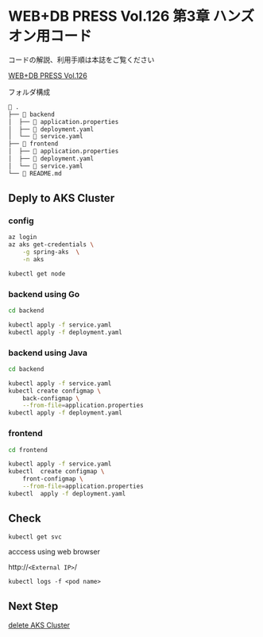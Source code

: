 # WEB+DB PRESS Vol.126 第3章 ハンズオン用コード

コードの解説、利用手順は本誌をご覧ください

[WEB+DB PRESS Vol.126](http://xxx.com)

フォルダ構成

```bash
 .
├──  backend
│  ├──  application.properties
│  ├──  deployment.yaml
│  └──  service.yaml
├──  frontend
│  ├──  application.properties
│  ├──  deployment.yaml
│  └──  service.yaml
└──  README.md
```

## Deply to AKS Cluster

### config
```bash
az login
az aks get-credentials \
    -g spring-aks  \
    -n aks

kubectl get node
```

### backend using Go

```bash
cd backend

kubectl apply -f service.yaml 
kubectl apply -f deployment.yaml 
```

### backend using Java

```bash
cd backend

kubectl apply -f service.yaml 
kubectl create configmap \
    back-configmap \
    --from-file=application.properties
kubectl apply -f deployment.yaml 
```

### frontend

```bash
cd frontend

kubectl apply -f service.yaml 
kubectl  create configmap \
    front-configmap \
    --from-file=application.properties
kubectl  apply -f deployment.yaml 
```

## Check

```bash
kubectl get svc
```

acccess using web browser

http://`<External IP>`/


```
kubectl logs -f <pod name>
```

## Next Step

[delete AKS Cluster](../xxx/)

